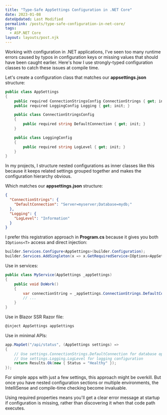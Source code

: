 ```yaml
---
title: "Type-Safe AppSettings Configuration in .NET Core"
date: 2023-01-08
dateUpdated: Last Modified
permalink: /posts/type-safe-configuration-in-net-core/
tags:
  - ASP.NET Core
layout: layouts/post.njk
---
```


Working with configuration in .NET applications, I've seen too many runtime errors caused by typos in configuration keys or missing values that should have been caught earlier. Here's how I use strongly-typed configuration classes to catch these issues at compile time.

Let's create a configuration class that matches our **appsettings.json** structure:

```csharp
public class AppSettings
{
    public required ConnectionStringsConfig ConnectionStrings { get; init; }
    public required LoggingConfig Logging { get; init; }

    public class ConnectionStringsConfig
    {
        public required string DefaultConnection { get; init; }
    }

    public class LoggingConfig
    {
        public required string LogLevel { get; init; }
    }
}
```

In my projects, I structure nested configurations as inner classes like this because it keeps related settings grouped together and makes the configuration hierarchy obvious.

Which matches our **appsettings.json** structure:

```json
{
  "ConnectionStrings": {
    "DefaultConnection": "Server=myserver;Database=mydb;"
  },
  "Logging": {
    "LogLevel": "Information"
  }
}
```

I prefer this registration approach in **Program.cs** because it gives you both `IOptions<T>` access and direct injection:

```csharp
builder.Services.Configure<AppSettings>(builder.Configuration);
builder.Services.AddSingleton(x => x.GetRequiredService<IOptions<AppSettings>>().Value);
```

Use in services:

```csharp
public class MyService(AppSettings _appSettings)
{
    public void DoWork()
    {
        var connectionString = _appSettings.ConnectionStrings.DefaultConnection;
        // ...
    }
}
```

Use in Blazor SSR Razor file:

```csharp
@inject AppSettings appSettings
```

Use in minimal APIs:

```csharp
app.MapGet("/api/status", (AppSettings settings) => 
{
    // Use settings.ConnectionStrings.DefaultConnection for database operations
    // Use settings.Logging.LogLevel for logging configuration
    return Results.Ok(new { Status = "Healthy" });
});
```

For simple apps with just a few settings, this approach might be overkill. But once you have nested configuration sections or multiple environments, the IntelliSense and compile-time checking become invaluable.

Using required properties means you'll get a clear error message at startup if configuration is missing, rather than discovering it when that code path executes.
